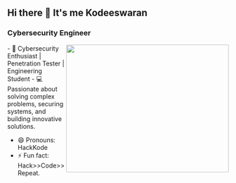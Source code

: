 ## Hi there 👋 It's me Kodeeswaran 

### Cybersecurity Engineer
<img align="right" width="370" height="290" src="https://i.pinimg.com/originals/47/f0/34/47f0342cec72b800463bf003eac1257e.gif">
- 🚀 Cybersecurity Enthusiast | Penetration Tester | Engineering Student
- 💻 Passionate about solving complex problems, securing systems, and building innovative solutions.  

  
  
- 😄 Pronouns: HackKode  
- ⚡ Fun fact: Hack>>Code>>Repeat.







<!--
**KodeSecureHub/KodeSecureHub** is a ✨ _special_ ✨ repository because its `README.md` (this file) appears on your GitHub profile.

Here are some ideas to get you started:

- 🔭 I’m currently working on ...
- 🌱 I’m currently learning ...
- 👯 I’m looking to collaborate on ...
- 🤔 I’m looking for help with ...
- 💬 Ask me about ...
- 📫 How to reach me: ...
- 😄 Pronouns: ...
- ⚡ Fun fact: ...
-->
